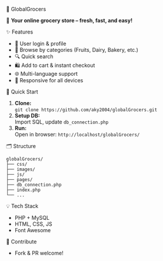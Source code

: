 🛒 GlobalGrocers

🍏 **Your online grocery store – fresh, fast, and easy!**

  ✨ Features
  
  - 👤 User login & profile
  - 🥑 Browse by categories (Fruits, Dairy, Bakery, etc.)
  - 🔍 Quick search
  - 🛍️ Add to cart & instant checkout
  - 🌐 Multi-language support
  - 📱 Responsive for all devices

🚀 Quick Start

  1. **Clone:**  
     `git clone https://github.com/aky2004/globalGrocers.git`
  2. **Setup DB:**  
     Import SQL, update `db_connection.php`
  3. **Run:**  
     Open in browser: `http://localhost/globalGrocers/`

🗂️ Structure
  
  ```
  globalGrocers/
  ├── css/
  ├── images/
  ├── js/
  ├── pages/
  ├── db_connection.php
  ├── index.php
  └── ...
  ```

💡 Tech Stack

  - PHP + MySQL
  - HTML, CSS, JS
  - Font Awesome

🤝 Contribute
  
  - Fork & PR welcome!
